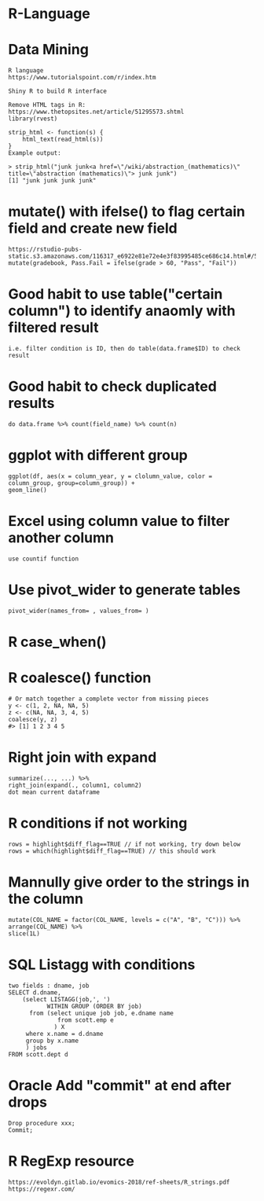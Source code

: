 # R-Language


  # Data Mining
	R language
	https://www.tutorialspoint.com/r/index.htm
	
	Shiny R to build R interface
	
	Remove HTML tags in R:
	https://www.thetopsites.net/article/51295573.shtml 
	library(rvest)

	strip_html <- function(s) {
	    html_text(read_html(s))
	}
	Example output:

	> strip_html("junk junk<a href=\"/wiki/abstraction_(mathematics)\" title=\"abstraction (mathematics)\"> junk junk")
	[1] "junk junk junk junk"
	
# mutate() with ifelse() to flag certain field and create new field
	https://rstudio-pubs-static.s3.amazonaws.com/116317_e6922e81e72e4e3f83995485ce686c14.html#/5
	mutate(gradebook, Pass.Fail = ifelse(grade > 60, "Pass", "Fail"))

# Good habit to use table("certain column") to identify anaomly with filtered result
	i.e. filter condition is ID, then do table(data.frame$ID) to check result

# Good habit to check duplicated results
	do data.frame %>% count(field_name) %>% count(n)
	
# ggplot with different group
	ggplot(df, aes(x = column_year, y = clolumn_value, color = column_group, group=column_group)) +
  	geom_line() 
	
# Excel using column value to filter another column
	use countif function
	
# Use pivot_wider to generate tables
	pivot_wider(names_from= , values_from= )
	
# R case_when()

# R coalesce() function 
	# Or match together a complete vector from missing pieces
	y <- c(1, 2, NA, NA, 5)
	z <- c(NA, NA, 3, 4, 5)
	coalesce(y, z)
	#> [1] 1 2 3 4 5

# Right join with expand
	summarize(..., ...) %>%
	right_join(expand(., column1, column2) 
	dot mean current dataframe
	
# R conditions if not working
	rows = highlight$diff_flag==TRUE // if not working, try down below
	rows = which(highlight$diff_flag==TRUE) // this should work
	
# Mannully give order to the strings in the column 
	mutate(COL_NAME = factor(COL_NAME, levels = c("A", "B", "C"))) %>%
	arrange(COL_NAME) %>%
	slice(1L)
	
# SQL Listagg with conditions
	two fields : dname, job
	SELECT d.dname,   
       	(select LISTAGG(job,', ')    
               WITHIN GROUP (ORDER BY job)   
          from (select unique job job, e.dname name   
                  from scott.emp e  
                 ) X
		 where x.name = d.dname
		 group by x.name
		 ) jobs  
  	FROM scott.dept d
	
# Oracle Add "commit" at end after drops
	Drop procedure xxx;
	Commit;
	
# R RegExp resource
	https://evoldyn.gitlab.io/evomics-2018/ref-sheets/R_strings.pdf
	https://regexr.com/
